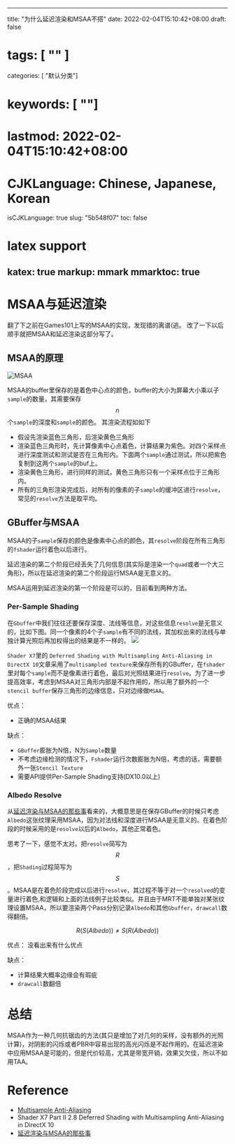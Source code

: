 
---
title: "为什么延迟渲染和MSAA不搭"
date: 2022-02-04T15:10:42+08:00
draft: false
# tags: [ "" ]
categories: [ "默认分类"]
# keywords: [ ""]
# lastmod: 2022-02-04T15:10:42+08:00
# CJKLanguage: Chinese, Japanese, Korean
isCJKLanguage: true
slug: "5b548f07"
toc: false
# latex support
katex: true
markup: mmark
mmarktoc: true
---

# MSAA与延迟渲染

翻了下之前在Games101上写的MSAA的实现，发现错的离谱(逃。
改了一下以后顺手就把MSAA和延迟渲染这部分写了。


## MSAA的原理

![MSAA](https://img.blurredcode.com/img/202202041420157.jpg?x-oss-process=style/compress)

MSAA的buffer里保存的是着色中心点的颜色，buffer的大小为屏幕大小乘以子`sample`的数量，其需要保存$$n$$个`sample`的深度和`sample`的颜色。
其渲染流程如如下
- 假设先渲染蓝色三角形，后渲染黄色三角形
- 渲染蓝色三角形时，先计算像素中心点着色，计算结果为紫色。对四个采样点进行深度测试和测试是否在三角形内。下面两个`sample`通过测试，所以把紫色复制到这两个`sample`的buf上。
- 渲染黄色三角形，进行同样的测试，黄色三角形只有一个采样点位于三角形内。
- 所有的三角形渲染完成后，对所有的像素的子`sample`的缓冲区进行`resolve`，常见的`resolve`方法是取平均。

## GBuffer与MSAA

MSAA的子`sample`保存的颜色是像素中心点的颜色，其`resolve`阶段在所有三角形的`fshader`运行着色以后进行。

延迟渲染的第二个阶段已经丢失了几何信息(其实际是渲染一个`quad`或者一个大三角形)，所以在延迟渲染的第二个阶段运行MSAA是无意义的。

MSAA运用到延迟渲染的第一个阶段是可以的，目前看到两种方法。
### Per-Sample Shading

在`Gbuffer`中我们往往还要保存深度、法线等信息，对这些信息`resolve`是无意义的，比如下图。同一个像素的4个子`sample`有不同的法线，其加权出来的法线与单独计算光照后再加权得出的结果是不一样的。
![](https://img.blurredcode.com/img/202202041454322.png?x-oss-process=style/compress)

`Shader X7`里的 `Deferred Shading with Multisampling Anti-Aliasing in
DirectX 10`文章采用了`multisampled texture`来保存所有的GBuffer，在`fshader`里对每个`sample`而不是像素进行着色，最后对光照结果进行`resolve`。为了进一步提高效率，考虑到MSAA对三角形内部是不起作用的，所以用了额外的一个`stencil buffer`保存三角形的边缘信息，只对边缘做`MSAA`。

优点：
- 正确的MSAA结果

缺点：
- `GBuffer`膨胀为N倍，N为`Sample`数量
- 不考虑边缘检测的情况下，`Fshader`运行次数膨胀为N倍，考虑的话，需要额外一张`Stencil Texture`
- 需要API提供Per-Sample Shading支持(DX10.0以上)

### Albedo Resolve

从[延迟渲染与MSAA的那些事](https://zhuanlan.zhihu.com/p/135444145)看来的，大概意思是在保存GBuffer的时候只考虑`Albedo`这张纹理采用MSAA，因为对法线和深度进行MSAA是无意义的。在着色阶段的时候采用的是`resolve`以后的`Albedo`，其他正常着色。

思考了一下，感觉不太对。把`resolve`简写为$$R$$，把`Shading`过程简写为$$S$$。MSAA是在着色阶段完成以后进行`resolve`，其过程不等于对一个`resolved`的变量进行着色,和逻辑和上面的法线例子比较类似。并且由于MRT不能单独对某张纹理设置MSAA，所以要渲染两个Pass分别记录`Albedo`和其他`Gbuffer`，`drawcall`数得翻倍。

$$
R(S(Albedo)) \neq S(R(Albedo))
$$

优点：
没看出来有什么优点

缺点：
- 计算结果大概率边缘会有瑕疵
- `drawcall`数翻倍

# 总结

MSAA作为一种几何抗锯齿的方法(其只是增加了对几何的采样，没有额外的光照计算)，对阴影的闪烁或者PBR中容易出现的高光闪烁是不起作用的。在延迟渲染中应用MSAA是可能的，但是代价较高，尤其是带宽开销，效果又欠佳，所以不如用TAA。

# Reference
- [Multisample Anti-Aliasing](http://diaryofagraphicsprogrammer.blogspot.com/2009/06/multisample-anti-aliasing.html)
- Shader X7 Part II 2.8  Deferred Shading with Multisampling Anti-Aliasing in
DirectX 10
- [延迟渲染与MSAA的那些事](https://zhuanlan.zhihu.com/p/135444145)